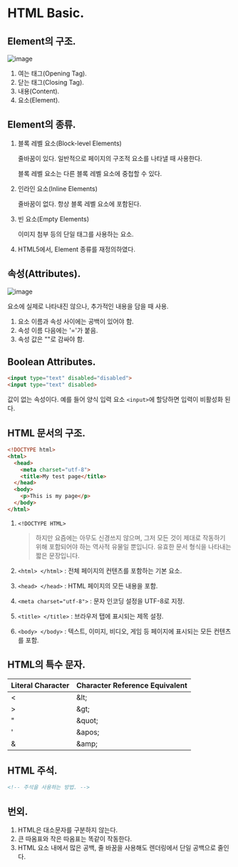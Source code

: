 # HTML Basic.
## Element의 구조.
![image](https://user-images.githubusercontent.com/66259854/102993698-fbe1fa80-4560-11eb-9941-3df5d459c219.png)

  1. 여는 태그(Opening Tag).
  2. 닫는 태그(Closing Tag).
  3. 내용(Content).
  4. 요소(Element).

## Element의 종류.
  1. 블록 레벨 요소(Block-level Elements)
     
     줄바꿈이 있다. 일반적으로 페이지의 구조적 요소를 나타낼 때 사용한다.
     
     블록 레벨 요소는 다른 블록 레벨 요소에 중첩할 수 있다.
  
  2. 인라인 요소(Inline Elements)
     
     줄바꿈이 없다. 항상 블록 레벨 요소에 포함된다.
     
  3. 빈 요소(Empty Elements)
     
     이미지 첨부 등의 단일 태그를 사용하는 요소.
     
  4. HTML5에서, Element 종류를 재정의하였다.

## 속성(Attributes).
![image](https://user-images.githubusercontent.com/66259854/102993726-0603f900-4561-11eb-8e10-41c7bae2ffb3.png)

요소에 실제로 나타내진 않으나, 추가적인 내용을 담을 때 사용.

  1. 요소 이름과 속성 사이에는 공백이 있어야 함.
  2. 속성 이름 다음에는 '='가 붙음.
  3. 속성 값은 ""로 감싸야 함.

## Boolean Attributes.
```HTML
<input type="text" disabled="disabled">
<input type="text" disabled>
```
값이 없는 속성이다. 예를 들어 양식 입력 요소 `<input>`에 할당하면 입력이 비활성화 된다.

## HTML 문서의 구조.
```HTML
<!DOCTYPE html>
<html>
  <head>
    <meta charset="utf-8">
    <title>My test page</title>
  </head>
  <body>
    <p>This is my page</p>
  </body>
</html>
```
  1. `<!DOCTYPE HTML>`
     
     > 하지만 요즘에는 아무도 신경쓰지 않으며, 그저 모든 것이 제대로 작동하기 위해 포함되어야 하는 역사적 유물일 뿐입니다. 유효한 문서 형식을 나타내는 짧은 문장입니다.
     
  2. `<html> </html>` : 전체 페이지의 컨텐츠를 포함하는 기본 요소.
  3. `<head> </head>` : HTML 페이지의 모든 내용을 포함.
  4. `<meta charset="utf-8">` : 문자 인코딩 설정을 UTF-8로 지정.
  5. `<title> </title>` : 브라우저 탭에 표시되는 제목 설정.
  6. `<body> </body>` : 텍스트, 이미지, 비디오, 게임 등 페이지에 표시되는 모든 컨텐츠를 포함.

## HTML의 특수 문자.
| Literal Character | Character Reference Equivalent |
|--|--|
| < | \&lt; |
| > | \&gt; |
| " | \&quot; |
| ' | \&apos; |
| & | \&amp; |

## HTML 주석.
```HTML
<!-- 주석을 사용하는 방법. -->
```

## 번외.
  1. HTML은 대소문자를 구분하지 않는다.
  2. 큰 따옴표와 작은 따옴표는 똑같이 작동한다.
  3. HTML 요소 내에서 많은 공백, 줄 바꿈을 사용해도 렌더링에서 단일 공백으로 줄인다.
